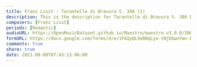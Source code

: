 ```yaml
---
title: Franz Liszt - Tarantelle di Bravura S. 386 (1)
description: This is the description for Tarantelle di Bravura S. 386 by Franz Liszt
composers: [Franz Liszt]
periods: [Romantic]
audioURL: https://OpenMusicDataset.github.io/Maestro/maestro-v3.0.0/2009/MIDI-Unprocessed_16_R1_2009_03-06_ORIG_MID--AUDIO_16_R1_2009_16_R1_2009_03_WAV.midi
formURL: https://docs.google.com/forms/d/e/1FAIpQLSeB0qLyo-tNjDbwnYwv-DgAvDd8IK1WI4leQNbHv8VQSa5Lpw/viewform
comments: true
share: true
date: 2021-08-08T07:43:13-06:00
---
```

